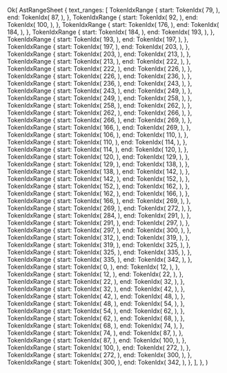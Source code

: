 Ok(
    AstRangeSheet {
        text_ranges: [
            TokenIdxRange {
                start: TokenIdx(
                    79,
                ),
                end: TokenIdx(
                    87,
                ),
            },
            TokenIdxRange {
                start: TokenIdx(
                    92,
                ),
                end: TokenIdx(
                    100,
                ),
            },
            TokenIdxRange {
                start: TokenIdx(
                    176,
                ),
                end: TokenIdx(
                    184,
                ),
            },
            TokenIdxRange {
                start: TokenIdx(
                    184,
                ),
                end: TokenIdx(
                    193,
                ),
            },
            TokenIdxRange {
                start: TokenIdx(
                    193,
                ),
                end: TokenIdx(
                    197,
                ),
            },
            TokenIdxRange {
                start: TokenIdx(
                    197,
                ),
                end: TokenIdx(
                    203,
                ),
            },
            TokenIdxRange {
                start: TokenIdx(
                    203,
                ),
                end: TokenIdx(
                    213,
                ),
            },
            TokenIdxRange {
                start: TokenIdx(
                    213,
                ),
                end: TokenIdx(
                    222,
                ),
            },
            TokenIdxRange {
                start: TokenIdx(
                    222,
                ),
                end: TokenIdx(
                    226,
                ),
            },
            TokenIdxRange {
                start: TokenIdx(
                    226,
                ),
                end: TokenIdx(
                    236,
                ),
            },
            TokenIdxRange {
                start: TokenIdx(
                    236,
                ),
                end: TokenIdx(
                    243,
                ),
            },
            TokenIdxRange {
                start: TokenIdx(
                    243,
                ),
                end: TokenIdx(
                    249,
                ),
            },
            TokenIdxRange {
                start: TokenIdx(
                    249,
                ),
                end: TokenIdx(
                    258,
                ),
            },
            TokenIdxRange {
                start: TokenIdx(
                    258,
                ),
                end: TokenIdx(
                    262,
                ),
            },
            TokenIdxRange {
                start: TokenIdx(
                    262,
                ),
                end: TokenIdx(
                    266,
                ),
            },
            TokenIdxRange {
                start: TokenIdx(
                    266,
                ),
                end: TokenIdx(
                    269,
                ),
            },
            TokenIdxRange {
                start: TokenIdx(
                    166,
                ),
                end: TokenIdx(
                    269,
                ),
            },
            TokenIdxRange {
                start: TokenIdx(
                    106,
                ),
                end: TokenIdx(
                    110,
                ),
            },
            TokenIdxRange {
                start: TokenIdx(
                    110,
                ),
                end: TokenIdx(
                    114,
                ),
            },
            TokenIdxRange {
                start: TokenIdx(
                    114,
                ),
                end: TokenIdx(
                    120,
                ),
            },
            TokenIdxRange {
                start: TokenIdx(
                    120,
                ),
                end: TokenIdx(
                    129,
                ),
            },
            TokenIdxRange {
                start: TokenIdx(
                    129,
                ),
                end: TokenIdx(
                    138,
                ),
            },
            TokenIdxRange {
                start: TokenIdx(
                    138,
                ),
                end: TokenIdx(
                    142,
                ),
            },
            TokenIdxRange {
                start: TokenIdx(
                    142,
                ),
                end: TokenIdx(
                    152,
                ),
            },
            TokenIdxRange {
                start: TokenIdx(
                    152,
                ),
                end: TokenIdx(
                    162,
                ),
            },
            TokenIdxRange {
                start: TokenIdx(
                    162,
                ),
                end: TokenIdx(
                    166,
                ),
            },
            TokenIdxRange {
                start: TokenIdx(
                    166,
                ),
                end: TokenIdx(
                    269,
                ),
            },
            TokenIdxRange {
                start: TokenIdx(
                    269,
                ),
                end: TokenIdx(
                    272,
                ),
            },
            TokenIdxRange {
                start: TokenIdx(
                    284,
                ),
                end: TokenIdx(
                    291,
                ),
            },
            TokenIdxRange {
                start: TokenIdx(
                    291,
                ),
                end: TokenIdx(
                    297,
                ),
            },
            TokenIdxRange {
                start: TokenIdx(
                    297,
                ),
                end: TokenIdx(
                    300,
                ),
            },
            TokenIdxRange {
                start: TokenIdx(
                    312,
                ),
                end: TokenIdx(
                    319,
                ),
            },
            TokenIdxRange {
                start: TokenIdx(
                    319,
                ),
                end: TokenIdx(
                    325,
                ),
            },
            TokenIdxRange {
                start: TokenIdx(
                    325,
                ),
                end: TokenIdx(
                    335,
                ),
            },
            TokenIdxRange {
                start: TokenIdx(
                    335,
                ),
                end: TokenIdx(
                    342,
                ),
            },
            TokenIdxRange {
                start: TokenIdx(
                    0,
                ),
                end: TokenIdx(
                    12,
                ),
            },
            TokenIdxRange {
                start: TokenIdx(
                    12,
                ),
                end: TokenIdx(
                    22,
                ),
            },
            TokenIdxRange {
                start: TokenIdx(
                    22,
                ),
                end: TokenIdx(
                    32,
                ),
            },
            TokenIdxRange {
                start: TokenIdx(
                    32,
                ),
                end: TokenIdx(
                    42,
                ),
            },
            TokenIdxRange {
                start: TokenIdx(
                    42,
                ),
                end: TokenIdx(
                    48,
                ),
            },
            TokenIdxRange {
                start: TokenIdx(
                    48,
                ),
                end: TokenIdx(
                    54,
                ),
            },
            TokenIdxRange {
                start: TokenIdx(
                    54,
                ),
                end: TokenIdx(
                    62,
                ),
            },
            TokenIdxRange {
                start: TokenIdx(
                    62,
                ),
                end: TokenIdx(
                    68,
                ),
            },
            TokenIdxRange {
                start: TokenIdx(
                    68,
                ),
                end: TokenIdx(
                    74,
                ),
            },
            TokenIdxRange {
                start: TokenIdx(
                    74,
                ),
                end: TokenIdx(
                    87,
                ),
            },
            TokenIdxRange {
                start: TokenIdx(
                    87,
                ),
                end: TokenIdx(
                    100,
                ),
            },
            TokenIdxRange {
                start: TokenIdx(
                    100,
                ),
                end: TokenIdx(
                    272,
                ),
            },
            TokenIdxRange {
                start: TokenIdx(
                    272,
                ),
                end: TokenIdx(
                    300,
                ),
            },
            TokenIdxRange {
                start: TokenIdx(
                    300,
                ),
                end: TokenIdx(
                    342,
                ),
            },
        ],
    },
)